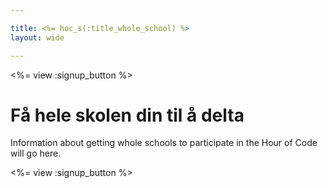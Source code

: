```yaml
---

title: <%= hoc_s(:title_whole_school) %>
layout: wide

---
```


<%= view :signup_button %>

# Få hele skolen din til å delta

Information about getting whole schools to participate in the Hour of Code will go here.

<%= view :signup_button %>
